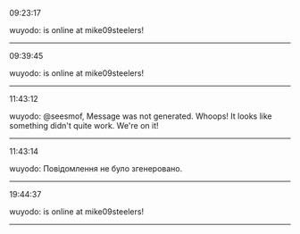 09:23:17

wuyodo: is online at mike09steelers!

---

09:39:45

wuyodo: is online at mike09steelers!

---

11:43:12

wuyodo: @seesmof, Message was not generated. Whoops! It looks like something didn't quite work. We're on it!

---

11:43:14

wuyodo: Повідомлення не було згенеровано.

---

19:44:37

wuyodo: is online at mike09steelers!

---

